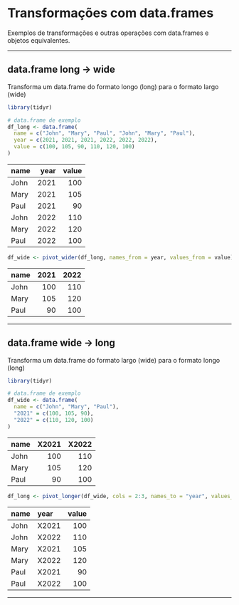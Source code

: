 # Transformações com data.frames

Exemplos de transformações e outras operações com data.frames e objetos equivalentes.

---

## data.frame long -> wide

Transforma um data.frame do formato longo (long) para o formato largo (wide)

```r
library(tidyr)

# data.frame de exemplo
df_long <- data.frame(
  name = c("John", "Mary", "Paul", "John", "Mary", "Paul"),
  year = c(2021, 2021, 2021, 2022, 2022, 2022),
  value = c(100, 105, 90, 110, 120, 100)
)
```

|name | year| value|
|:----|----:|-----:|
|John | 2021|   100|
|Mary | 2021|   105|
|Paul | 2021|    90|
|John | 2022|   110|
|Mary | 2022|   120|
|Paul | 2022|   100|

```r
df_wide <- pivot_wider(df_long, names_from = year, values_from = value)
```

|name | 2021| 2022|
|:----|----:|----:|
|John |  100|  110|
|Mary |  105|  120|
|Paul |   90|  100|

---

## data.frame wide -> long

Transforma um data.frame do formato largo (wide) para o formato longo (long)

```r
library(tidyr)

# data.frame de exemplo
df_wide <- data.frame(
  name = c("John", "Mary", "Paul"),
  "2021" = c(100, 105, 90),
  "2022" = c(110, 120, 100)
)
```

|name | X2021| X2022|
|:----|-----:|-----:|
|John |   100|   110|
|Mary |   105|   120|
|Paul |    90|   100|

```r
df_long <- pivot_longer(df_wide, cols = 2:3, names_to = "year", values_to = "value")
```

|name |year  | value|
|:----|:-----|-----:|
|John |X2021 |   100|
|John |X2022 |   110|
|Mary |X2021 |   105|
|Mary |X2022 |   120|
|Paul |X2021 |    90|
|Paul |X2022 |   100|

---
